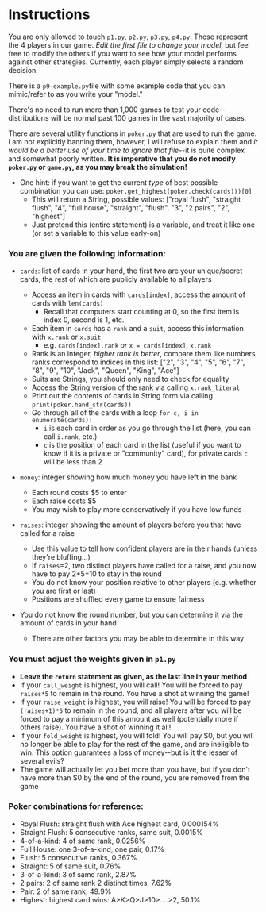# Instructions  

You are only allowed to touch `p1.py`, `p2.py`, `p3.py`, `p4.py`. These represent the 4 players in our game. *Edit the first file to change your model*, but feel free to modify the others if you want to see how your model performs against other strategies.
Currently, each player simply selects a random decision.

There is a `p9-example.py`file with some example code that you can mimic/refer to as you write your "model."

There's no need to run more than 1,000 games to test your code--distributions will be normal past 100 games in the vast majority of cases.

There are several utility functions in `poker.py` that are used to run the game. I am not explicitly banning them, however, I will refuse to explain them and *it would be a better use of your time to ignore that file*--it is quite complex and somewhat poorly written. **It is imperative that you do not modify `poker.py` or `game.py`, as you may break the simulation!**
- One hint: if you want to get the current *type* of best possible combination you can use: `poker.get_highest(poker.check(cards)))[0]`
  - This will return a String, possible values: ["royal flush", "straight flush", "4", "full house", "straight", "flush", "3", "2 pairs", "2", "highest"]
  - Just pretend this (entire statement) is a variable, and treat it like one (or set a variable to this value early-on)

### You are given the following information:
- `cards`: list of cards in your hand, the first two are your unique/secret cards, the rest of which are publicly available to all players
  - Access an item in cards with `cards[index]`, access the amount of cards with `len(cards)`
    - Recall that computers start counting at 0, so the first  item is index 0, second is 1, etc.
  - Each item in `cards` has a `rank` and a `suit`, access this information with `x.rank` or `x.suit`
    - e.g. `cards[index].rank` *or* `x = cards[index]`, `x.rank`
  - Rank is an integer, *higher rank is better*, compare them like numbers, ranks correspond to indices in this list: ["2", "3", "4", "5", "6", "7", "8", "9", "10", "Jack", "Queen", "King", "Ace"]
  - Suits are Strings, you should only need to check for equality
  - Access the String version of the rank via calling `x.rank_literal`
  - Print out the contents of cards in String form via calling `print(poker.hand_str(cards))`
  - Go through all of the cards with a loop `for c, i in enumerate(cards):`
    - `i` is each card in order as you go through the list (here, you can call `i.rank`, etc.)
    - `c` is the position of each card in the list (useful if you want to know if it is a private or "community" card), for private cards `c` will be less than 2
- `money`: integer showing how much money you have left in the bank
  - Each round costs $5 to enter
  - Each raise costs $5
  - You may wish to play more conservatively if you have low funds
- `raises`: integer showing the amount of players before you that have called for a raise
  - Use this value to tell how confident players are in their hands (unless they're bluffing...)
  - If `raises`=2, two distinct players have called for a raise, and you now have to pay 2*$5=$10 to stay in the round
  - You do not know your position relative to other players (e.g. whether you are first or last)
  - Positions are shuffled every game to ensure fairness
  
- You do not know the round number, but you can determine it via the amount of cards in your hand
  - There are other factors you may be able to determine in this way

### You must adjust the weights given in `p1.py`
- **Leave the `return` statement as given, as the last line in your method**
- If your `call_weight` is highest, you will call! You will be forced to pay `raises*5` to remain in the round. You have a shot at winning the game!
- If your `raise_weight` is highest, you will raise! You will be forced to pay `(raises+1)*5` to remain in the round, and all players after you will be forced to pay a minimum of this amount as well (potentially more if others raise). You have a shot of winning it all!
- If your `fold_weight` is highest, you will fold! You will pay $0, but you will no longer be able to play for the rest of the game, and are ineligible to win. This option guarantees a loss of money--but is it the lesser of several evils?
- The game will actually let you bet more than you have, but if you don't have more than $0 by the end of the round, you are removed from the game

### Poker combinations for reference:
- Royal Flush: straight flush with Ace highest card, 0.000154%
- Straight Flush: 5 consecutive ranks, same suit, 0.0015%
- 4-of-a-kind: 4 of same rank, 0.0256%
- Full House: one 3-of-a-kind, one pair, 0.17%
- Flush: 5 consecutive ranks, 0.367%
- Straight: 5 of same suit, 0.76%
- 3-of-a-kind: 3 of same rank, 2.87%
- 2 pairs: 2 of same rank 2 distinct times, 7.62%
- Pair: 2 of same rank, 49.9%
- Highest: highest card wins: A>K>Q>J>10>....>2, 50.1%

